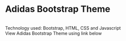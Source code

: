 # Adidas Bootstrap  Theme
<br>Technology used: Bootstrap, HTML, CSS and Javascript
<br>View  Adidas Bootstrap  Theme using link below
